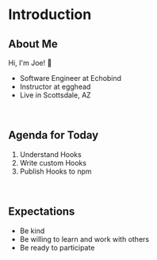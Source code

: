 # Introduction

## About Me

Hi, I'm Joe! 👋

- Software Engineer at Echobind
- Instructor at egghead
- Live in Scottsdale, AZ

<br/>

## Agenda for Today

1. Understand Hooks
2. Write custom Hooks
3. Publish Hooks to npm

<br/>

## Expectations

- Be kind
- Be willing to learn and work with others
- Be ready to participate

<br/>
